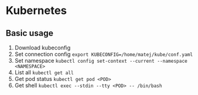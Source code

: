 # Kubernetes

## Basic usage

1. Download kubeconfig
2. Set connection config `export KUBECONFIG=/home/matej/kube/conf.yaml`
3. Set namespace `kubectl config set-context --current --namespace <NAMESPACE>`
4. List all `kubectl get all`
5. Get pod status `kubectl get pod <POD>`
6. Get shell `kubectl exec --stdin --tty <POD> -- /bin/bash`
